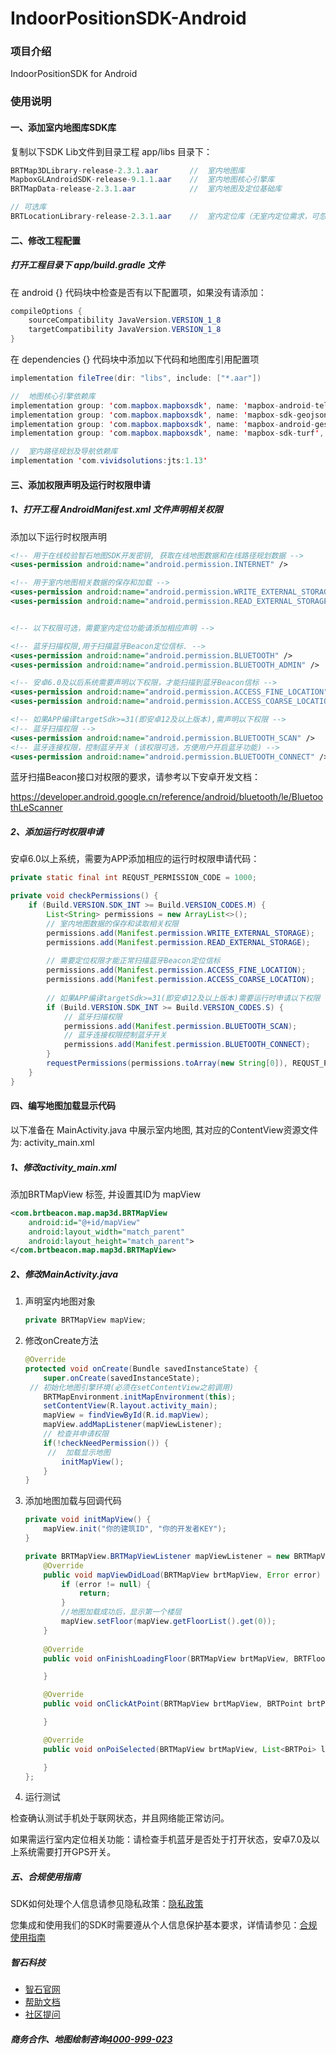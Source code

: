 # IndoorPositionSDK-Android
### 项目介绍

IndoorPositionSDK for Android



### 使用说明

#### 一、添加室内地图库SDK库

复制以下SDK Lib文件到目录工程 app/libs 目录下：

```java
BRTMap3DLibrary-release-2.3.1.aar		// 	室内地图库
MapboxGLAndroidSDK-release-9.1.1.aar	//	室内地图核心引擎库  
BRTMapData-release-2.3.1.aar			// 	室内地图及定位基础库    

// 可选库
BRTLocationLibrary-release-2.3.1.aar	//	室内定位库（无室内定位需求，可忽略）
```



#### 二、修改工程配置

##### 打开工程目录下 app/build.gradle 文件

在 android {} 代码块中检查是否有以下配置项，如果没有请添加：

```java
compileOptions {
    sourceCompatibility JavaVersion.VERSION_1_8
    targetCompatibility JavaVersion.VERSION_1_8
}		
```

在 dependencies {} 代码块中添加以下代码和地图库引用配置项

```java
implementation fileTree(dir: "libs", include: ["*.aar"])

//  地图核心引擎依赖库
implementation group: 'com.mapbox.mapboxsdk', name: 'mapbox-android-telemetry', version: '5.0.0'
implementation group: 'com.mapbox.mapboxsdk', name: 'mapbox-sdk-geojson', version: '5.0.0'
implementation group: 'com.mapbox.mapboxsdk', name: 'mapbox-android-gestures', version: '0.6.0'
implementation group: 'com.mapbox.mapboxsdk', name: 'mapbox-sdk-turf', version: '5.0.0'

//  室内路径规划及导航依赖库
implementation 'com.vividsolutions:jts:1.13'
```



#### 三、添加权限声明及运行时权限申请

##### 1、打开工程 AndroidManifest.xml 文件声明相关权限

添加以下运行时权限声明


```xml
<!-- 用于在线校验智石地图SDK开发密钥, 获取在线地图数据和在线路径规划数据 -->
<uses-permission android:name="android.permission.INTERNET" />

<!-- 用于室内地图相关数据的保存和加载 -->
<uses-permission android:name="android.permission.WRITE_EXTERNAL_STORAGE" />
<uses-permission android:name="android.permission.READ_EXTERNAL_STORAGE" />


<!-- 以下权限可选，需要室内定位功能请添加相应声明 -->

<!-- 蓝牙扫描权限,用于扫描蓝牙Beacon定位信标. -->
<uses-permission android:name="android.permission.BLUETOOTH" />
<uses-permission android:name="android.permission.BLUETOOTH_ADMIN" />

<!-- 安卓6.0及以后系统需要声明以下权限，才能扫描到蓝牙Beacon信标 -->
<uses-permission android:name="android.permission.ACCESS_FINE_LOCATION" />
<uses-permission android:name="android.permission.ACCESS_COARSE_LOCATION" />

<!-- 如果APP编译targetSdk>=31(即安卓12及以上版本),需声明以下权限 -->
<!-- 蓝牙扫描权限 -->
<uses-permission android:name="android.permission.BLUETOOTH_SCAN" />
<!-- 蓝牙连接权限，控制蓝牙开关 (该权限可选，方便用户开启蓝牙功能) -->
<uses-permission android:name="android.permission.BLUETOOTH_CONNECT" />
```

蓝牙扫描Beacon接口对权限的要求，请参考以下安卓开发文档：

https://developer.android.google.cn/reference/android/bluetooth/le/BluetoothLeScanner



##### 2、添加运行时权限申请

安卓6.0以上系统，需要为APP添加相应的运行时权限申请代码：

```java
private static final int REQUST_PERMISSION_CODE = 1000;

private void checkPermissions() {
	if (Build.VERSION.SDK_INT >= Build.VERSION_CODES.M) {
		List<String> permissions = new ArrayList<>();
		// 室内地图数据的保存和读取相关权限
		permissions.add(Manifest.permission.WRITE_EXTERNAL_STORAGE);
		permissions.add(Manifest.permission.READ_EXTERNAL_STORAGE);
		
		// 需要定位权限才能正常扫描蓝牙Beacon定位信标
        permissions.add(Manifest.permission.ACCESS_FINE_LOCATION);
        permissions.add(Manifest.permission.ACCESS_COARSE_LOCATION);
        
		// 如果APP编译targetSdk>=31(即安卓12及以上版本)需要运行时申请以下权限
        if (Build.VERSION.SDK_INT >= Build.VERSION_CODES.S) {
            // 蓝牙扫描权限
            permissions.add(Manifest.permission.BLUETOOTH_SCAN);
            // 蓝牙连接权限控制蓝牙开关
            permissions.add(Manifest.permission.BLUETOOTH_CONNECT);
        }
		requestPermissions(permissions.toArray(new String[0]), REQUST_PERMISSION_CODE);
	}
}
```



#### 四、编写地图加载显示代码

以下准备在 MainActivity.java 中展示室内地图, 其对应的ContentView资源文件为: activity_main.xml

##### 1、修改activity_main.xml

添加BRTMapView 标签, 并设置其ID为 mapView

```xml
<com.brtbeacon.map.map3d.BRTMapView
    android:id="@+id/mapView"
    android:layout_width="match_parent"
    android:layout_height="match_parent">
</com.brtbeacon.map.map3d.BRTMapView>
```

##### 2、修改MainActivity.java

1. 声明室内地图对象

   ```java
   private BRTMapView mapView;
   ```

2. 修改onCreate方法

   ```java
   @Override
   protected void onCreate(Bundle savedInstanceState) {
       super.onCreate(savedInstanceState);
   	// 初始化地图引擎环境(必须在setContentView之前调用)
       BRTMapEnvironment.initMapEnvironment(this);
       setContentView(R.layout.activity_main);
       mapView = findViewById(R.id.mapView);
       mapView.addMapListener(mapViewListener);
       // 检查并申请权限
       if(!checkNeedPermission()) {
   		//	加载显示地图
           initMapView();
       }
   }
   ```

3. 添加地图加载与回调代码

   ```java
   private void initMapView() {
       mapView.init("你的建筑ID", "你的开发者KEY");
   }
   
   private BRTMapView.BRTMapViewListener mapViewListener = new BRTMapView.BRTMapViewListener() {
       @Override
       public void mapViewDidLoad(BRTMapView brtMapView, Error error) {
           if (error != null) {
               return;
           }
           //地图加载成功后，显示第一个楼层
           mapView.setFloor(mapView.getFloorList().get(0));
       }
       
       @Override
       public void onFinishLoadingFloor(BRTMapView brtMapView, BRTFloorInfo brtFloorInfo) {
   
       }
   
       @Override
       public void onClickAtPoint(BRTMapView brtMapView, BRTPoint brtPoint) {
   
       }
   
       @Override
       public void onPoiSelected(BRTMapView brtMapView, List<BRTPoi> list) {
   
       }
   };    
   ```

   

4. 运行测试

检查确认测试手机处于联网状态，并且网络能正常访问。

如果需运行室内定位相关功能：请检查手机蓝牙是否处于打开状态，安卓7.0及以上系统需要打开GPS开关。



##### **五、合规使用指南**

SDK如何处理个人信息请参见隐私政策：[隐私政策](https://files.brtbeacon.net/public/app/sdk/sdk-privacy.htm)

您集成和使用我们的SDK时需要遵从个人信息保护基本要求，详情请参见：[合规使用指南](https://files.brtbeacon.net/public/app/sdk/sdk-compliance.htm)



##### 智石科技

* [智石官网](http://www.brtbeacon.com)
* [帮助文档](http://help.brtbeacon.com)
* [社区提问](http://bbs.brtbeacon.com)

##### 商务合作、地图绘制咨询[4000-999-023](tel:4000999023)